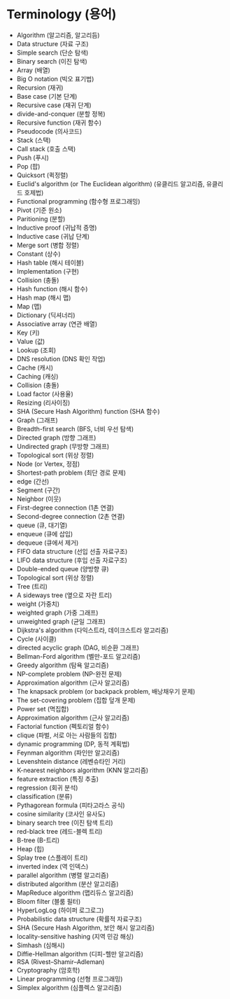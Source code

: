 # Terminology (용어)
- Algorithm (알고리즘, 알고리듬)
- Data structure (자료 구조)
- Simple search (단순 탐색)
- Binary search (이진 탐색)
- Array (배열)
- Big O notation (빅오 표기법)
- Recursion (재귀)
- Base case (기본 단계)
- Recursive case (재귀 단계)
- divide-and-conquer (분할 정복)
- Recursive function (재귀 함수)
- Pseudocode (의사코드)
- Stack (스택)
- Call stack (호출 스택)
- Push (푸시)
- Pop (팝)
- Quicksort (퀵정렬)
- Euclid's algorithm (or The Euclidean algorithm) (유클리드 알고리즘, 유클리드 호제법)
- Functional programming (함수형 프로그래밍)
- Pivot (기준 원소)
- Paritioning (분할)
- Inductive proof (귀납적 증명)
- Inductive case (귀납 단계)
- Merge sort (병합 정렬)
- Constant (상수)
- Hash table (해시 테이블)
- Implementation (구현)
- Collision (충돌)
- Hash function (해시 함수)
- Hash map (해시 맵)
- Map (맵)
- Dictionary (딕셔너리)
- Associative array (연관 배열)
- Key (키)
- Value (값)
- Lookup (조회)
- DNS resolution (DNS 확인 작업)
- Cache (캐시)
- Caching (캐싱)
- Collision (충돌)
- Load factor (사용율)
- Resizing (리사이징)
- SHA (Secure Hash Algorithm) function (SHA 함수)
- Graph (그래프)
- Breadth-first search (BFS, 너비 우선 탐색)
- Directed graph (방향 그래프)
- Undirected graph (무방향 그래프)
- Topological sort (위상 정렬)
- Node (or Vertex, 정점)
- Shortest-path problem (최단 경로 문제)
- edge (간선)
- Segment (구간)
- Neighbor (이웃)
- First-degree connection (1촌 연결)
- Second-degree connection (2촌 연결)
- queue (큐, 대기열)
- enqueue (큐에 삽입)
- dequeue (큐에서 제거)
- FIFO data structure (선입 선출 자료구조)
- LIFO data structure (후입 선출 자료구조)
- Double-ended queue (양방향 큐)
- Topological sort (위상 정렬)
- Tree (트리)
- A sideways tree (옆으로 자란 트리)
- weight (가중치)
- weighted graph (가중 그래프)
- unweighted graph (균일 그래프)
- Dijkstra's algorithm (다익스트라, 데이크스트라 알고리즘)
- Cycle (사이클)
- directed acyclic graph (DAG, 비순환 그래프)
- Bellman-Ford algorithm (벨만-포드 알고리즘)
- Greedy algorithm (탐욕 알고리즘)
- NP-complete problem (NP-완전 문제)
- Approximation algorithm (근사 알고리즘)
- The knapsack problem (or backpack problem, 배낭채우기 문제)
- The set-covering problem (집합 덮개 문제)
- Power set (멱집합)
- Approximation algorithm (근사 알고리즘)
- Factorial function (펙토리얼 함수)
- clique (파벌, 서로 아는 사람들의 집합)
- dynamic programming (DP, 동적 계획법)
- Feynman algorithm (파인만 알고리즘)
- Levenshtein distance (레벤슈타인 거리)
- K-nearest neighbors algorithm (KNN 알고리즘)
- feature extraction (특징 추출)
- regression (회귀 분석)
- classification (분류)
- Pythagorean formula (피타고라스 공식)
- cosine similarity (코사인 유사도)
- binary search tree (이진 탐색 트리)
- red-black tree (레드-블렉 트리)
- B-tree (B-트리)
- Heap (힙)
- Splay tree (스플레이 트리)
- inverted index (역 인덱스)
- parallel algorithm (병렬 알고리즘)
- distributed algorithm (분산 알고리즘)
- MapReduce algorithm (맵리듀스 알고리즘)
- Bloom filter (블룸 필터)
- HyperLogLog (하이퍼 로그로그)
- Probabilistic data structure (확률적 자료구조)
- SHA (Secure Hash Algorithm, 보안 해시 알고리즘)
- locality-sensitive hashing (지역 민감 해싱)
- Simhash (심해시)
- Diffie-Hellman algorithm (디피-헬만 알고리즘)
- RSA (Rivest–Shamir–Adleman)
- Cryptography (암호학)
- Linear programming (선형 프로그래밍)
- Simplex algorithm (심플렉스 알고리즘)

